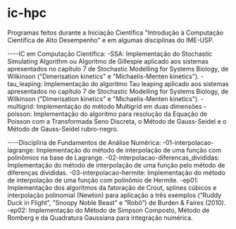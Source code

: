 # ic-hpc
Programas feitos durante a Iniciação Científica "Introdução à Computação Científica de Alto Desempenho" e em algumas disciplinas do IME-USP.

----IC em Computação Científica:
-SSA: Implementação do Stochastic Simulating Algorithm ou Algoritmo de Gillespie aplicado aos sistemas apresentados no capítulo 7 de Stochastic Modelling for Systems Biology, de Wilkinson ("Dimerisation kinetics" e "Michaelis-Menten kinetics").
-tau_leaping: Implementação do algoritmo Tau leaping aplicado aos sistemas apresentados no capítulo 7 de Stochastic Modelling for Systems Biology, de Wilkinson ("Dimerisation kinetics" e "Michaelis-Menten kinetics").
-multigrid: Implementação do método Multigrid em duas dimensões
-poisson: Implementação do algoritmo para resolução da Equação de Poisson com a Transformada Seno Discreta, o Método de Gauss-Seidel e o Método de Gauss-Seidel rubro-negro.

----Disciplina de Fundamentos de Análise Numérica:
-01-interpolacao-lagrange: Implementação do método de interpolação de uma função com polinômios na base 
de Lagrange.
-02-interpolacao-diferencas_divididas: Implementação do método de interpolação de uma função pelo método de diferenças divididas.
-03-interpolacao-hermite: Implementação do método de interpolação de uma função com polinômio de Hermite.
-ep01: Implementação dos algoritmos da fatoração de Crout, splines cúbicos e interpolação polinomial (Newton) para aplicação a três exemplos (”Ruddy Duck in Flight”, ”Snoopy Noble Beast” e ”Robô”) de Burden & Faires (2010).
-ep02: Implementação do Método de Simpson Composto, Método de Romberg e da Quadratura Gaussiana para integração numérica.
